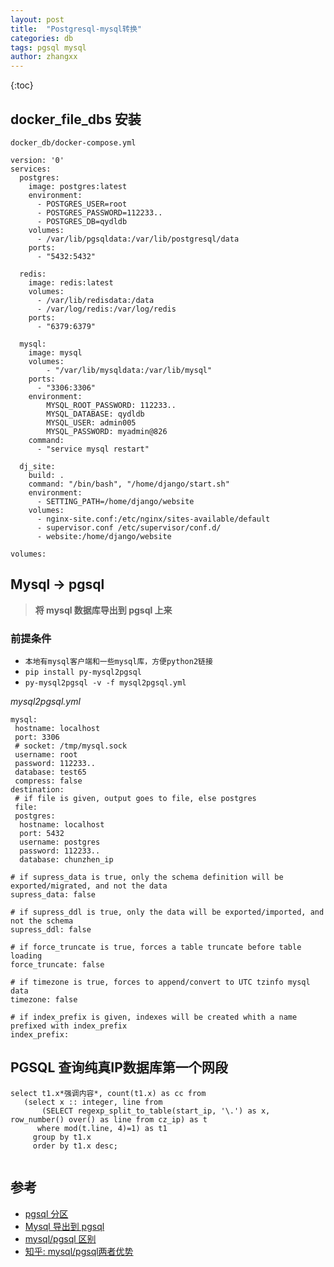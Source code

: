 ```yaml
---
layout: post
title:  "Postgresql-mysql转换"
categories: db
tags: pgsql mysql  
author: zhangxx
---
```


{:toc}

## docker_file_dbs 安装 
`docker_db/docker-compose.yml `
```
version: '0'
services:
  postgres:
    image: postgres:latest
    environment:
      - POSTGRES_USER=root
      - POSTGRES_PASSWORD=112233..
      - POSTGRES_DB=qydldb
    volumes:
      - /var/lib/pgsqldata:/var/lib/postgresql/data
    ports:
      - "5432:5432"

  redis:
    image: redis:latest
    volumes:
      - /var/lib/redisdata:/data
      - /var/log/redis:/var/log/redis
    ports:
      - "6379:6379"

  mysql:
    image: mysql
    volumes:
        - "/var/lib/mysqldata:/var/lib/mysql"
    ports:
      - "3306:3306"
    environment:
        MYSQL_ROOT_PASSWORD: 112233..
        MYSQL_DATABASE: qydldb
        MYSQL_USER: admin005
        MYSQL_PASSWORD: myadmin@826
    command:
      - "service mysql restart"

  dj_site:
    build: .
    command: "/bin/bash", "/home/django/start.sh"
    environment:
      - SETTING_PATH=/home/django/website
    volumes:
      - nginx-site.conf:/etc/nginx/sites-available/default
      - supervisor.conf /etc/supervisor/conf.d/
      - website:/home/django/website

volumes:

```
## Mysql -> pgsql 
>  **将 mysql 数据库导出到 pgsql 上来**
### 前提条件
- `本地有mysql客户端和一些mysql库，方便python2链接`
- `pip install py-mysql2pgsql`
-  `py-mysql2pgsql -v -f mysql2pgsql.yml`

*mysql2pgsql.yml*
```
mysql:
 hostname: localhost
 port: 3306
 # socket: /tmp/mysql.sock
 username: root
 password: 112233..
 database: test65
 compress: false
destination:
 # if file is given, output goes to file, else postgres
 file:
 postgres:
  hostname: localhost
  port: 5432
  username: postgres
  password: 112233..
  database: chunzhen_ip
  
# if supress_data is true, only the schema definition will be exported/migrated, and not the data
supress_data: false

# if supress_ddl is true, only the data will be exported/imported, and not the schema
supress_ddl: false

# if force_truncate is true, forces a table truncate before table loading
force_truncate: false

# if timezone is true, forces to append/convert to UTC tzinfo mysql data
timezone: false

# if index_prefix is given, indexes will be created whith a name prefixed with index_prefix
index_prefix:
```


## PGSQL 查询纯真IP数据库第一个网段
```
select t1.x*强调内容*, count(t1.x) as cc from 
   (select x :: integer, line from 
       (SELECT regexp_split_to_table(start_ip, '\.') as x, row_number() over() as line from cz_ip) as t 
      where mod(t.line, 4)=1) as t1 
     group by t1.x 
     order by t1.x desc;


```
## 参考

- [pgsql 分区](http://blog.csdn.net/chendaoqiu/article/details/45537743)
- [Mysql 导出到 pgsql](https://github.com/philipsoutham/py-mysql2pgsql)
- [mysql/pgsql 区别](http://blog.csdn.net/u012843873/article/details/60745287)
- [知乎: mysql/pgsql两者优势](https://www.zhihu.com/question/20010554)